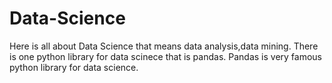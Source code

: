 # Data-Science
Here is all about  Data Science that means data analysis,data mining. There is one python library for data scinece that is pandas. Pandas is very famous python library for data science. 

